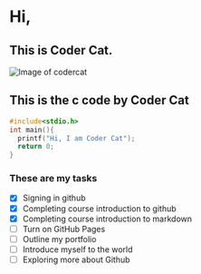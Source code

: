 # Hi,
## This is Coder Cat.
![Image of codercat](https://octodex.github.com/images/codercat.jpg)
## This is the c code by Coder Cat
``` c
#include<stdio.h>
int main(){
  printf("Hi, I am Coder Cat");
  return 0;
}
```
### These are my tasks
- [x] Signing in github
- [x] Completing course introduction to github
- [x] Completing course introduction to markdown
- [ ] Turn on GitHub Pages
- [ ] Outline my portfolio
- [ ] Introduce myself to the world
- [ ] Exploring more about Github
